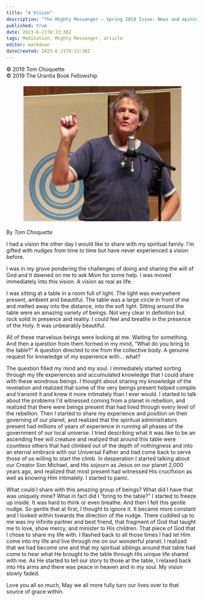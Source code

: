 ```yaml
---
title: "A Vision"
description: "The Mighty Messenger — Spring 2019 Issue: News and opinions for Readers of The Urantia Book"
published: true
date: 2023-6-21T8:13:38Z
tags: Meditation, Mighty Messenger, article
editor: markdown
dateCreated: 2023-6-21T8:13:38Z
---
```


<p class="v-card v-sheet theme--light grey lighten-3 px-2">© 2019 Tom Choquette<br>© 2019 The Urantia Book Fellowship</p>

<figure id="Figure_1" class="image urantiapedia image-style-align-left">
<img src="/image/article/The_Mighty_Messenger/2019_Spring/026.jpg">
</figure>

By _Tom Choquette_

I had a vision the other day I would like to share with my spiritual family. I'm gifted with nudges from time to time but have never experienced a vision before.

I was in my grove pondering the challenges of doing and sharing the will of God and it dawned on me to ask Mom for some help. I was moved immediately into this vision. A vision as real as life.

I was sitting at a table in a room full of light. The light was everywhere present, ambient and beautiful. The table was a large circle in front of me and melted away into the distance, into the soft light. Sitting around the table were an amazing variety of beings. Not very clear in definition but rock solid in presence and reality. I could feel and breathe in the presence of the Holy. It was unbearably beautiful.

All of these marvelous beings were looking at me. Waiting for something. And then a question from them formed in my mind, “What do you bring to the table?” A question directed to me from the collective body. A genuine request for knowledge of my experience with... what?

The question filled my mind and my soul. I immediately started sorting through my life experiences and accumulated knowledge that I could share with these wondrous beings. I thought about sharing my knowledge of the revelation and realized that some of the very beings present helped compile and transmit it and knew it more intimately than I ever would. I started to talk about the problems I'd witnessed coming from a planet in rebellion, and realized that there were beings present that had lived through every level of the rebellion. Then I started to share my experience and position on their governing of our planet, and realized that the spiritual administrators present had millions of years of experience in running all phases of the government of our local universe. I tried describing what it was like to be an ascending free will creature and realized that around this table were countless others that had climbed out of the depth of nothingness and into an eternal embrace with our Universal Father and had come back to serve those of us willing to start the climb. In desperation I started talking about our Creator Son Michael, and His sojourn as Jesus on our planet 2,000 years ago, and realized that most present had witnessed His crucifixion as well as knowing Him intimately. I started to panic.

What could I share with this amazing group of beings? What did I have that was uniquely mine? What in fact did I “bring to the table?” I started to freeze up inside. It was hard to think or even breathe. And then I felt this gentle nudge. So gentle that at first, I thought to ignore it. It became more constant and I looked within towards the direction of the nudge. There cuddled up to me was my infinite partner and best friend, that fragment of God that taught me to love, show mercy, and minister to His children. That piece of God that I chose to share my life with. I flashed back to all those times I had let Him come into my life and live through me on our wonderful planet. I realized that we had become one and that my spiritual siblings around that table had come to hear what He brought to the table through His unique life shared with me. As He started to tell our story to those at the table, I relaxed back into His arms and there was peace in heaven and in my soul. My vision slowly faded.

Love you all so much, May we all more fully turn our lives over to that source of grace within.